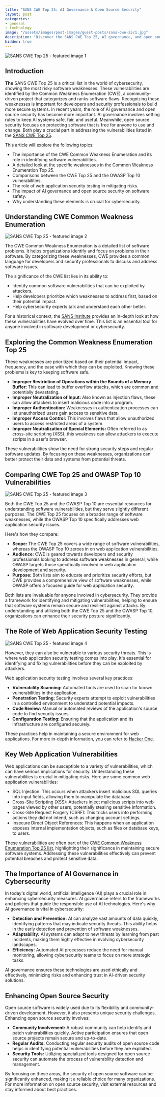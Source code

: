 ```yaml
---
title: "SANS CWE Top 25: AI Governance & Open Source Security"
layout: post
categories:
- general
- technology
image: "/assets/images/post-images/guest-posts/sans-cwe-25/1.jpg"
description: "Discover the SANS CWE Top 25, AI governance, and open source security essentials to tackle software vulnerabilities and enhance cybersecurity."
hidden: true
---
```


![SANS CWE Top 25 - featured image 1](/assets/images/post-images/guest-posts/sans-cwe-25/1.jpg)

## Introduction

**The** SANS CWE Top 25 is a critical list in the world of cybersecurity, showing the most risky software weaknesses. These vulnerabilities are identified by the Common Weakness Enumeration (CWE), a community-driven project that categorizes and ranks software flaws. Recognizing these weaknesses is important for developers and security professionals to build more secure systems.
In recent years, the role of AI governance and open source security has become more important. AI governance involves setting rules to keep AI systems safe, fair, and useful. Meanwhile, open source security focuses on protecting software that is free for anyone to use and change. Both play a crucial part in addressing the vulnerabilities listed in the [SANS CWE Top 25](https://appsoc.com/glossary/sans-top-25).

This article will explore the following topics:

- The importance of the CWE Common Weakness Enumeration and its role in identifying software vulnerabilities.
- A detailed look at the specific weaknesses in the Common Weakness Enumeration Top 25.
- Comparisons between the CWE Top 25 and the OWASP Top 10 vulnerabilities.
- The role of web application security testing in mitigating risks.
- The impact of AI governance and open source security on software safety.
- Why understanding these elements is crucial for cybersecurity.

## Understanding CWE Common Weakness Enumeration

![SANS CWE Top 25 - featured image 2](/assets/images/post-images/guest-posts/sans-cwe-25/2.jpg)

The CWE Common Weakness Enumeration is a detailed list of software problems. It helps organizations identify and focus on problems in their software. By categorizing these weaknesses, CWE provides a common language for developers and security professionals to discuss and address software issues.

The significance of the CWE list lies in its ability to:

- Identify common software vulnerabilities that can be exploited by attackers.
- Help developers prioritize which weaknesses to address first, based on their potential impact.
- Help cybersecurity experts talk and understand each other better.

For a historical context, the [SANS Institute](https://www.sans.org/top25-software-errors/) provides an in-depth look at how these vulnerabilities have evolved over time. This list is an essential tool for anyone involved in software development or cybersecurity.

## Exploring the Common Weakness Enumeration Top 25

These weaknesses are prioritized based on their potential impact, frequency, and the ease with which they can be exploited. Knowing these problems is key to keeping software safe.

- **Improper Restriction of Operations within the Bounds of a Memory Buffer:** This can lead to buffer overflow attacks, which are common and potentially devastating.
- **Improper Neutralization of Input:** Also known as injection flaws, these can allow attackers to insert malicious code into a program.
- **Improper Authentication:** Weaknesses in authentication processes can let unauthorized users gain access to sensitive data.
- **Improper Access Control:** This involves flaws that allow unauthorized users to access restricted areas of a system.
- **Improper Neutralization of Special Elements:** Often referred to as cross-site scripting (XSS), this weakness can allow attackers to execute scripts in a user's browser.

These vulnerabilities show the need for strong security steps and regular software updates. By focusing on these weaknesses, organizations can better protect their data and systems from potential threats.

## Comparing CWE Top 25 and OWASP Top 10 Vulnerabilities

![SANS CWE Top 25 - featured image 3](/assets/images/post-images/guest-posts/sans-cwe-25/3.jpg)

Both the CWE Top 25 and the OWASP Top 10 are essential resources for understanding software vulnerabilities, but they serve slightly different purposes. The CWE Top 25 focuses on a broader range of software weaknesses, while the OWASP Top 10 specifically addresses web application security issues.

Here's how they compare:

- **Scope:** The CWE Top 25 covers a wide range of software vulnerabilities, whereas the OWASP Top 10 zeroes in on web application vulnerabilities.
- **Audience:** CWE is geared towards developers and security professionals looking to address software weaknesses in general, while OWASP targets those specifically involved in web application development and security.
- **Purpose:** Both lists aim to educate and prioritize security efforts, but CWE provides a comprehensive view of software weaknesses, while OWASP offers a focused guide for web application security.

Both lists are invaluable for anyone involved in cybersecurity. They provide a framework for identifying and mitigating vulnerabilities, helping to ensure that software systems remain secure and resilient against attacks. By understanding and utilizing both the CWE Top 25 and the OWASP Top 10, organizations can enhance their security posture significantly.

## The Role of Web Application Security Testing

![SANS CWE Top 25 - featured image 4](/assets/images/post-images/guest-posts/sans-cwe-25/4.jpg)

However, they can also be vulnerable to various security threats. This is where web application security testing comes into play. It's essential for identifying and fixing vulnerabilities before they can be exploited by attackers.

Web application security testing involves several key practices:

- **Vulnerability Scanning:** Automated tools are used to scan for known vulnerabilities in the application.
- **Penetration Testing:** Security experts attempt to exploit vulnerabilities in a controlled environment to understand potential impacts.
- **Code Review:** Manual or automated reviews of the application's source code to find security issues.
- **Configuration Testing:** Ensuring that the application and its infrastructure are configured securely.

These practices help in maintaining a secure environment for web applications. For more in-depth information, you can refer to [Hacker One](https://www.hackerone.com/knowledge-center/why-application-security-testing-important-and-5-essential-ast-tools).

## Key Web Application Vulnerabilities

Web applications can be susceptible to a variety of vulnerabilities, which can have serious implications for security. Understanding these vulnerabilities is crucial in mitigating risks. Here are some common web application vulnerabilities:

- SQL Injection: This occurs when attackers insert malicious SQL queries into input fields, allowing them to manipulate the database.
- Cross-Site Scripting (XSS): Attackers inject malicious scripts into web pages viewed by other users, potentially stealing sensitive information.
- Cross-Site Request Forgery (CSRF): This tricks users into performing actions they did not intend, such as changing account settings.
- Insecure Direct Object References: This happens when an application exposes internal implementation objects, such as files or database keys, to users.

These vulnerabilities are often part of the [CWE Common Weakness Enumeration Top 25 list](https://www.cisa.gov/news-events/alerts/2024/11/20/2024-cwe-top-25-most-dangerous-software-weaknesses), highlighting their significance in maintaining secure software systems. Addressing these vulnerabilities effectively can prevent potential breaches and protect sensitive data.

## The Importance of AI Governance in Cybersecurity

In today's digital world, artificial intelligence (AI) plays a crucial role in enhancing cybersecurity measures. AI governance refers to the frameworks and policies that guide the responsible use of AI technologies. Here's why AI governance is vital in cybersecurity:

- **Detection and Prevention:** AI can analyze vast amounts of data quickly, identifying patterns that may indicate security threats. This ability helps in the early detection and prevention of software weaknesses.
- **Adaptability:** AI systems can adapt to new threats by learning from past incidents, making them highly effective in evolving cybersecurity landscapes.
- **Efficiency:** Automated AI processes reduce the need for manual monitoring, allowing cybersecurity teams to focus on more strategic tasks.

AI governance ensures these technologies are used ethically and effectively, minimizing risks and enhancing trust in AI-driven security solutions.

## Enhancing Open Source Security

Open source software is widely used due to its flexibility and community-driven development. However, it also presents unique security challenges. Enhancing open source security involves:

- **Community Involvement:** A robust community can help identify and patch vulnerabilities quickly. Active participation ensures that open source projects remain secure and up-to-date.
- **Regular Audits:** Conducting regular security audits of open source code helps in identifying potential vulnerabilities before they are exploited.
- **Security Tools:** Utilizing specialized tools designed for open source security can automate the process of vulnerability detection and management.

By focusing on these areas, the security of open source software can be significantly enhanced, making it a reliable choice for many organizations. For more information on open source security, visit external resources and stay informed about best practices.

 